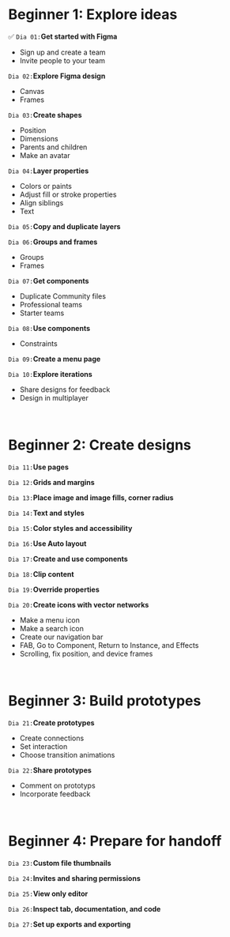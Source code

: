 #  Beginner 1: Explore ideas  

:white_check_mark: `Dia 01:`**Get started with Figma**  
- Sign up and create a team  
- Invite people to your team  

`Dia 02:`**Explore Figma design**  
- Canvas  
- Frames  

`Dia 03:`**Create shapes**  
- Position  
- Dimensions  
- Parents and children  
- Make an avatar  

`Dia 04:`**Layer properties**  
- Colors or paints  
- Adjust fill or stroke properties  
- Align siblings  
- Text  

`Dia 05:`**Copy and duplicate layers**  

`Dia 06:`**Groups and frames**  
- Groups  
- Frames  

`Dia 07:`**Get components**  
- Duplicate Community files  
- Professional teams  
- Starter teams  

`Dia 08:`**Use components**  
- Constraints  

`Dia 09:`**Create a menu page**  

`Dia 10:`**Explore iterations**  
- Share designs for feedback  
- Design in multiplayer  
<br>

#  Beginner 2: Create designs  
`Dia 11:`**Use pages**  

`Dia 12:`**Grids and margins**  

`Dia 13:`**Place image and image fills, corner radius**  

`Dia 14:`**Text and styles**  

`Dia 15:`**Color styles and accessibility**  

`Dia 16:`**Use Auto layout**  

`Dia 17:`**Create and use components**  

`Dia 18:`**Clip content**  

`Dia 19:`**Override properties**  

`Dia 20:`**Create icons with vector networks**  
- Make a menu icon  
- Make a search icon  
- Create our navigation bar  
- FAB, Go to Component, Return to Instance, and Effects  
- Scrolling, fix position, and device frames  
<br>

#  Beginner 3: Build prototypes  
`Dia 21:`**Create prototypes**  
- Create connections  
- Set interaction  
- Choose transition animations  

`Dia 22:`**Share prototypes**  
- Comment on prototyps  
- Incorporate feedback  
<br>

#  Beginner 4: Prepare for handoff  
`Dia 23:`**Custom file thumbnails**  

`Dia 24:`**Invites and sharing permissions**  

`Dia 25:`**View only editor**  

`Dia 26:`**Inspect tab, documentation, and code**  

`Dia 27:`**Set up exports and exporting**  






























